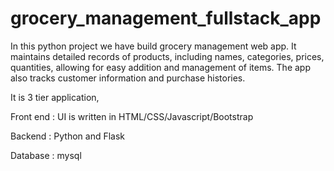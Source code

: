 # grocery_management_fullstack_app
In this python project we have build grocery management web app. It maintains detailed records of products, including names, categories, prices, quantities, allowing for easy addition and management of items. The app also tracks customer information and purchase histories.



It is 3 tier application,

Front end  :  UI is written in HTML/CSS/Javascript/Bootstrap

Backend  :  Python and Flask

Database  :  mysql
